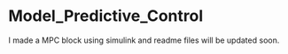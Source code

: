 # Model_Predictive_Control
I made a MPC block using simulink and readme files will be updated soon.
